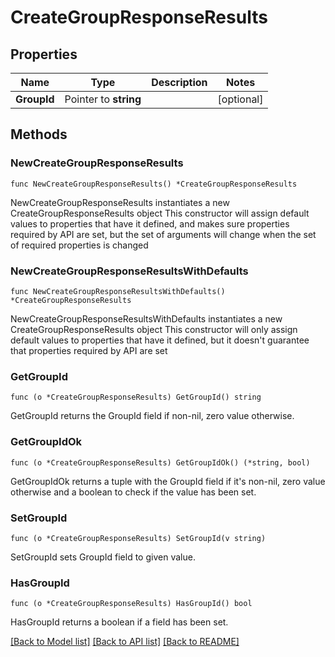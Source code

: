 # CreateGroupResponseResults

## Properties

Name | Type | Description | Notes
------------ | ------------- | ------------- | -------------
**GroupId** | Pointer to **string** |  | [optional] 

## Methods

### NewCreateGroupResponseResults

`func NewCreateGroupResponseResults() *CreateGroupResponseResults`

NewCreateGroupResponseResults instantiates a new CreateGroupResponseResults object
This constructor will assign default values to properties that have it defined,
and makes sure properties required by API are set, but the set of arguments
will change when the set of required properties is changed

### NewCreateGroupResponseResultsWithDefaults

`func NewCreateGroupResponseResultsWithDefaults() *CreateGroupResponseResults`

NewCreateGroupResponseResultsWithDefaults instantiates a new CreateGroupResponseResults object
This constructor will only assign default values to properties that have it defined,
but it doesn't guarantee that properties required by API are set

### GetGroupId

`func (o *CreateGroupResponseResults) GetGroupId() string`

GetGroupId returns the GroupId field if non-nil, zero value otherwise.

### GetGroupIdOk

`func (o *CreateGroupResponseResults) GetGroupIdOk() (*string, bool)`

GetGroupIdOk returns a tuple with the GroupId field if it's non-nil, zero value otherwise
and a boolean to check if the value has been set.

### SetGroupId

`func (o *CreateGroupResponseResults) SetGroupId(v string)`

SetGroupId sets GroupId field to given value.

### HasGroupId

`func (o *CreateGroupResponseResults) HasGroupId() bool`

HasGroupId returns a boolean if a field has been set.


[[Back to Model list]](../README.md#documentation-for-models) [[Back to API list]](../README.md#documentation-for-api-endpoints) [[Back to README]](../README.md)


